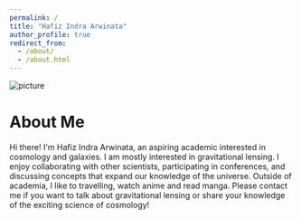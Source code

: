 ```yaml
---
permalink: /
title: "Hafiz Indra Arwinata"
author_profile: true
redirect_from: 
  - /about/
  - /about.html
---
```


![picture](images/foto.jpg)

About Me
===

Hi there! I'm Hafiz Indra Arwinata, an aspiring academic interested in cosmology and galaxies. I am mostly interested in gravitational lensing. I enjoy collaborating with other scientists, participating in conferences, and discussing concepts that expand our knowledge of the universe. Outside of academia, I like to travelling, watch anime and read manga. Please contact me if you want to talk about gravitational lensing or share your knowledge of the exciting science of cosmology!
